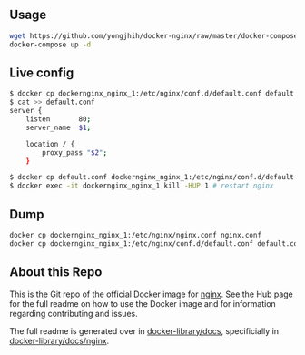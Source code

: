 ## Usage

```sh
wget https://github.com/yongjhih/docker-nginx/raw/master/docker-compose.yml
docker-compose up -d
```

## Live config

```sh
$ docker cp dockernginx_nginx_1:/etc/nginx/conf.d/default.conf default.conf
$ cat >> default.conf
server {
    listen       80;
    server_name  $1;

    location / {
        proxy_pass "$2";
    }

$ docker cp default.conf dockernginx_nginx_1:/etc/nginx/conf.d/default.conf
$ docker exec -it dockernginx_nginx_1 kill -HUP 1 # restart nginx
```

## Dump

```sh
docker cp dockernginx_nginx_1:/etc/nginx/nginx.conf nginx.conf
docker cp dockernginx_nginx_1:/etc/nginx/conf.d/default.conf default.conf
```

## About this Repo

This is the Git repo of the official Docker image for [nginx](https://registry.hub.docker.com/_/nginx/). See the
Hub page for the full readme on how to use the Docker image and for information
regarding contributing and issues.

The full readme is generated over in [docker-library/docs](https://github.com/docker-library/docs),
specificially in [docker-library/docs/nginx](https://github.com/docker-library/docs/tree/master/nginx).


